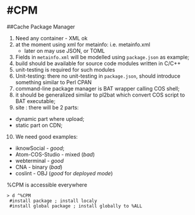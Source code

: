 #CPM
===

##Cache Package Manager

1. Need any container - XML ok
2. at the moment using xml for metainfo: i.e. metainfo.xml
   - later on may use JSON, or TOML
3. Fields in `metainfo.xml` will be modelled using `package.json` as example;
4. build should be available for source code modules written in C/C++
5. unit-testing is required for such modules
6. Unit-testing: there no unit-testing in `package.json`, should introduce something similar to Perl CPAN
7. command-line package manager is BAT wrapper calling COS shell;
8. it should be generalized similar to pl2bat which convert COS script to BAT executable;
9. site :  there will be 2 parts:
 - dynamic part where upload;
 - static part on CDN;
10. We need good examples:
  * iknowSocial - *good*;
  * Atom-COS-Studio - mixed (*bad*)
  * webterminal - *good*
  * CNA - binary (*bad*)
  * coslint - OBJ (*good* for _deployed mode_)

%CPM is accessible everywhere
```
> d ^%CPM
 #install package ; install localy
 #install global package ; install globally to %ALL
```
